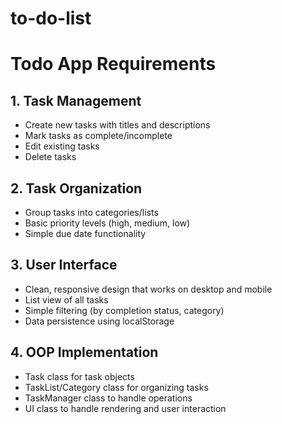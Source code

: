 # to-do-list

# Todo App Requirements

## 1. Task Management

- Create new tasks with titles and descriptions
- Mark tasks as complete/incomplete
- Edit existing tasks
- Delete tasks

## 2. Task Organization

- Group tasks into categories/lists
- Basic priority levels (high, medium, low)
- Simple due date functionality

## 3. User Interface

- Clean, responsive design that works on desktop and mobile
- List view of all tasks
- Simple filtering (by completion status, category)
- Data persistence using localStorage

## 4. OOP Implementation

- Task class for task objects
- TaskList/Category class for organizing tasks
- TaskManager class to handle operations
- UI class to handle rendering and user interaction
